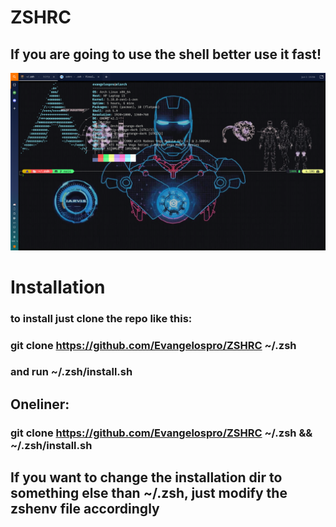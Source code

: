 # ZSHRC
## If you are going to use the shell better use it fast!
<img src="zshrc-git-cover.png" >

# Installation
### to install just clone the repo like this:
### git clone https://github.com/Evangelospro/ZSHRC ~/.zsh
### and run ~/.zsh/install.sh
## Oneliner:
### git clone https://github.com/Evangelospro/ZSHRC ~/.zsh && ~/.zsh/install.sh
## If you want to change the installation dir to something else than ~/.zsh, just modify the zshenv file accordingly
